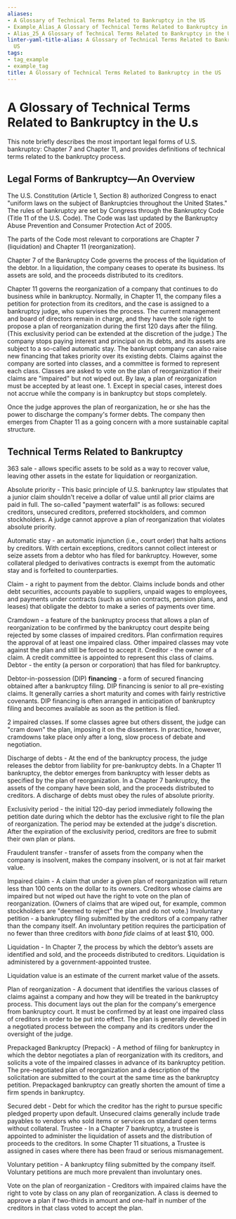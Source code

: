 ```yaml
---
aliases:
- A Glossary of Technical Terms Related to Bankruptcy in the US
- Example_Alias_A Glossary of Technical Terms Related to Bankruptcy in the U
- Alias_25_A Glossary of Technical Terms Related to Bankruptcy in the U.s.md
linter-yaml-title-alias: A Glossary of Technical Terms Related to Bankruptcy in the
  US
tags:
- tag_example
- example_tag
title: A Glossary of Technical Terms Related to Bankruptcy in the US
---
```





# A Glossary of Technical Terms Related to Bankruptcy in the U.s

This note briefly describes the most important legal forms of U.S. bankruptcy: Chapter 7 and Chapter 11,  and provides definitions of technical terms related to the bankruptcy process.

## Legal Forms of Bankruptcy—An Overview

The U.S. Constitution (Article 1,  Section 8) authorized Congress to enact "uniform laws on the subject of Bankruptcies throughout the United States." The rules of bankruptcy are set by Congress through the Bankruptcy Code (Title 11 of the U.S. Code). The Code was last updated by the Bankruptcy Abuse Prevention and Consumer Protection Act of 2005.

The parts of the Code most relevant to corporations are Chapter 7 (liquidation) and Chapter 11
(reorganization).

Chapter 7 of the Bankruptcy Code governs the process of the liquidation of the debtor. In a liquidation,  the company ceases to operate its business. Its assets are sold,  and the proceeds distributed to its creditors.

Chapter 11 governs the reorganization of a company that continues to do business while in bankruptcy. Normally,  in Chapter 11,  the company files a petition for protection from its creditors,  and the case is assigned to a bankruptcy judge,  who supervises the process. The current management and board of directors remain in charge,  and they have the sole right to propose a plan of reorganization during the first 120 days after the filing. (This exclusivity period can be extended at the discretion of the judge.)
The company stops paying interest and principal on its debts,  and its assets are subject to a so-called automatic stay. The bankrupt company can also raise new financing that takes priority over its existing debts. Claims against the company are sorted into classes,  and a committee is formed to represent each class. Classes are asked to vote on the plan of reorganization if their claims are "impaired" but not wiped out. By law,  a plan of reorganization must be accepted by at least one. 1. Except in special cases,  interest does not accrue while the company is in bankruptcy but stops completely.

Once the judge approves the plan of reorganization,  he or she has the power to discharge the company's former debts. The company then emerges from Chapter 11 as a going concern with a more sustainable capital structure.

## Technical Terms Related to Bankruptcy

363 sale - allows specific assets to be sold as a way to recover value,  leaving other assets in the estate for liquidation or reorganization.

Absolute priority - This basic principle of U.S. bankruptcy law stipulates that a junior claim shouldn't receive a dollar of value until all prior claims are paid in full. The so-called "payment waterfall" is as follows: secured creditors,  unsecured creditors,  preferred stockholders,  and common stockholders. A judge cannot approve a plan of reorganization that violates absolute priority.

Automatic stay - an automatic injunction (i.e.,  court order) that halts actions by creditors. With certain exceptions,  creditors cannot collect interest or seize assets from a debtor who has filed for bankruptcy. However,  some collateral pledged to derivatives contracts is exempt from the automatic stay and is forfeited to counterparties.

Claim - a right to payment from the debtor. Claims include bonds and other debt securities,  accounts payable to suppliers,  unpaid wages to employees,  and payments under contracts (such as union contracts,  pension plans,  and leases) that obligate the debtor to make a series of payments over time.

Cramdown - a feature of the bankruptcy process that allows a plan of reorganization to be confirmed by the bankruptcy court despite being rejected by some classes of impaired creditors. Plan confirmation requires the approval of at least one impaired class. Other impaired classes may vote against the plan and still be forced to accept it. Creditor - the owner of a claim. A credit committee is appointed to represent this class of claims. Debtor - the entity (a person or corporation) that has filed for bankruptcy.

Debtor-in-possession (DIP) **financing** - a form of secured financing obtained after a bankruptcy filing. DIP financing is senior to all pre-existing claims. It generally carries a short maturity and comes with fairly restrictive covenants. DIP financing is often arranged in anticipation of bankruptcy filing and becomes available as soon as the petition is filed.

2 impaired classes. If some classes agree but others dissent,  the judge can "cram down" the plan,  imposing it on the dissenters. In practice,  however,  cramdowns take place only after a long,  slow process of debate and negotiation.

Discharge of debts - At the end of the bankruptcy process,  the judge releases the debtor from liability for pre-bankruptcy debts. In a Chapter 11 bankruptcy,  the debtor emerges from bankruptcy with lesser debts as specified by the plan of reorganization. In a Chapter 7 bankruptcy,  the assets of the company have been sold,  and the proceeds distributed to creditors. A discharge of debts must obey the rules of absolute priority.

Exclusivity period - the initial 120-day period immediately following the petition date during which the debtor has the exclusive right to file the plan of reorganization. The period may be extended at the judge's discretion. After the expiration of the exclusivity period,  creditors are free to submit their own plan or plans.

Fraudulent transfer - transfer of assets from the company when the company is insolvent,  makes the company insolvent,  or is not at fair market value.

Impaired claim - A claim that under a given plan of reorganization will return less than 100 cents on the dollar to its owners. Creditors whose claims are impaired but not wiped out have the right to vote on the plan of reorganization. (Owners of claims that are wiped out,  for example,  common stockholders are "deemed to reject" the plan and do not vote.)
Involuntary petition - a bankruptcy filing submitted by the creditors of a company rather than the company itself. An involuntary petition requires the participation of no fewer than three creditors with *bona fide* claims of at least $10,  000.

Liquidation - In Chapter 7,  the process by which the debtor’s assets are identified and sold,  and the proceeds distributed to creditors. Liquidation is administered by a government-appointed trustee.

Liquidation value is an estimate of the current market value of the assets.

Plan of reorganization - A document that identifies the various classes of claims against a company and how they will be treated in the bankruptcy process. This document lays out the plan for the company's emergence from bankruptcy court. It must be confirmed by at least one impaired class of creditors in order to be put into effect. The plan is generally developed in a negotiated process between the company and its creditors under the oversight of the judge.

Prepackaged Bankruptcy (Prepack) - A method of filing for bankruptcy in which the debtor negotiates a plan of reorganization with its creditors,  and solicits a vote of the impaired classes in advance of its bankruptcy petition. The pre-negotiated plan of reorganization and a description of the solicitation are submitted to the court at the same time as the bankruptcy petition. Prepackaged bankruptcy can greatly shorten the amount of time a firm spends in bankruptcy.

Secured debt - Debt for which the creditor has the right to pursue specific pledged property upon default. Unsecured claims generally include trade payables to vendors who sold items or services on standard open terms without collateral. Trustee - In a Chapter 7 bankruptcy,  a trustee is appointed to administer the liquidation of assets and the distribution of proceeds to the creditors. In some Chapter 11 situations,  a Trustee is assigned in cases where there has been fraud or serious mismanagement.

Voluntary petition - A bankruptcy filing submitted by the company itself. Voluntary petitions are much more prevalent than involuntary ones.

Vote on the plan of reorganization - Creditors with impaired claims have the right to vote by class on any plan of reorganization. A class is deemed to approve a plan if two-thirds in amount and one-half in number of the creditors in that class voted to accept the plan.